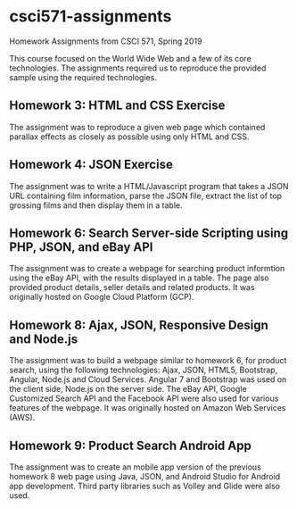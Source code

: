 # csci571-assignments
Homework Assignments from CSCI 571, Spring 2019

This course focused on the World Wide Web and a few of its core technologies. The assignments required us to reproduce the provided sample using the required technologies. 

## Homework 3: HTML and CSS Exercise
The assignment was to reproduce a given web page which contained parallax effects as closely as possible using only HTML and CSS. 

## Homework 4: JSON Exercise
The assignment was to write a HTML/Javascript program that takes a JSON URL containing film information, parse the JSON file, extract the list of top grossing films and then display them in a table. 

## Homework 6: Search Server-side Scripting using PHP, JSON, and eBay API
The assignment was to create a webpage for searching product informtion using the eBay API, with the results displayed in a table. The page also provided product details, seller details and related products. It was originally hosted on Google Cloud Platform (GCP). 

## Homework 8: Ajax, JSON, Responsive Design and Node.js
The assignment was to build a webpage similar to homework 6, for product search, using the following technologies: Ajax, JSON, HTML5, Bootstrap, Angular, Node.js and Cloud Services. 
Angular 7 and Bootstrap was used on the client side, Node.js on the server side. 
The eBay API, Google Customized Search API and the Facebook API were also used for various features of the webpage. It was originally hosted on Amazon Web Services (AWS). 

## Homework 9: Product Search Android App
The assignment was to create an mobile app version of the previous homework 8 web page using Java, JSON, and Android Studio for Android app development. Third party libraries such as Volley and Glide were also used.